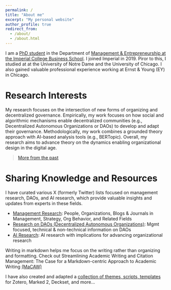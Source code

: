 ```yaml
---
permalink: /
title: "About me"
excerpt: "My personal website"
author_profile: true
redirect_from:
  - /about/
  - /about.html
---
```


I am a [PhD student](https://www.imperial.ac.uk/people/xule.lin) in the Department of [Management & Entrepreneurship at the Imperial College Business School](https://www.imperial.ac.uk/business-school/faculty-research/academic-areas/management-entrepreneurship/). I joined Imperial in 2019. Piror to this, I studied at at the University of Notre Dame and the University of Chicago. I also gained valuable professional experience working at Ernst & Young (EY) in Chicago.

# Research Interests

My research focuses on the intersection of new forms of organizing and decentralized governance. Empirically, my work focuses on how social and algorithmic mechanisms enable decentralized communities (e.g., Decentralized Autonomous Organizations or DAOs) to develop and adapt their governance. Methodologically, my work combines a grounded theory approach with AI-based analysis tools (e.g., BERTopic). Overall, my research aims to advance theory on the dynamics enabling organizational design in the digital age.

  > [More from the past](https://linxule.com/posts/2020/05/so-what-are-you-studying/)

# Sharing Knowledge and Resources

I have curated various X (formerly Twitter) lists focused on management research, DAOs, and AI research, which provide valuable insights and updates from experts in these fields.
- [Management Research](https://twitter.com/i/lists/1186983495517773825): People, Organizations, Blogs & Journals in Management, Strategy, Org Behavior, and Related Fields
- [Research on DAOs (Decentralized Autonomous Organizations)](https://twitter.com/i/lists/1176535611269898240): Mgmt focused, technical & non-technical information on DAOs
- [AI Research](https://twitter.com/i/lists/1761815451116413191): AI research with implications for advancing organizational research

Writing in markdown helps me focus on the writing rather than organizing and formatting. Check out Streamlining Academic Writing and Citation Management: The Case for a Markdown-centric Approach to Academic Writing [(MaCAW)](https://linxule.com/posts/2023/10/macaw/)

I have also created and adapted a [collection of themes, scripts, templates](https://github.com/linxule/themes) for Zotero, Marked 2, Deckset, and more...